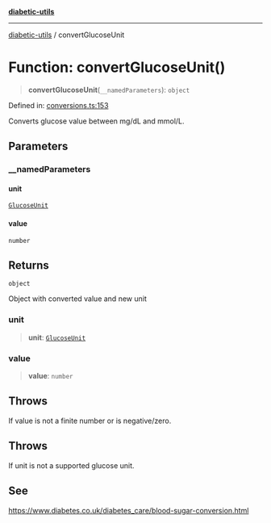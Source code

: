 [**diabetic-utils**](../README.md)

***

[diabetic-utils](../globals.md) / convertGlucoseUnit

# Function: convertGlucoseUnit()

> **convertGlucoseUnit**(`__namedParameters`): `object`

Defined in: [conversions.ts:153](https://github.com/marklearst/diabetic-utils/blob/eb1ce0a8bb58eaa6c7bbfdb97ff24106b8893a34/src/conversions.ts#L153)

Converts glucose value between mg/dL and mmol/L.

## Parameters

### \_\_namedParameters

#### unit

[`GlucoseUnit`](../type-aliases/GlucoseUnit.md)

#### value

`number`

## Returns

`object`

Object with converted value and new unit

### unit

> **unit**: [`GlucoseUnit`](../type-aliases/GlucoseUnit.md)

### value

> **value**: `number`

## Throws

If value is not a finite number or is negative/zero.

## Throws

If unit is not a supported glucose unit.

## See

https://www.diabetes.co.uk/diabetes_care/blood-sugar-conversion.html
